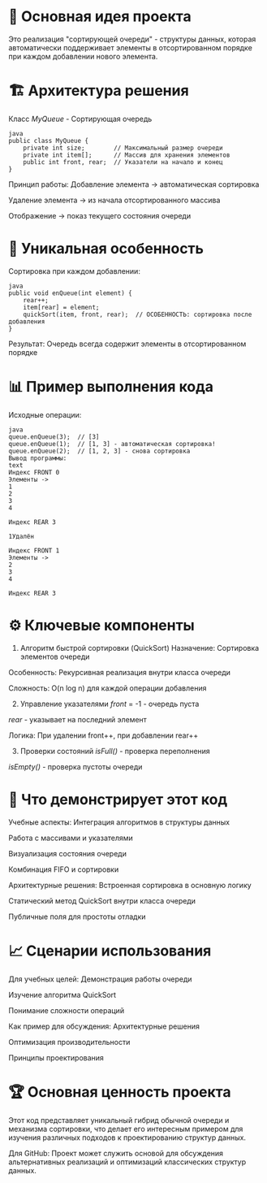 # 🎯 Основная идея проекта
Это реализация "сортирующей очереди" - структуры данных, которая автоматически поддерживает элементы в отсортированном порядке при каждом добавлении нового элемента.

# 🏗️ Архитектура решения
Класс _MyQueue_ - Сортирующая очередь

    java
    public class MyQueue {
        private int size;        // Максимальный размер очереди
        private int item[];      // Массив для хранения элементов
        public int front, rear;  // Указатели на начало и конец
    }

Принцип работы:
Добавление элемента → автоматическая сортировка

Удаление элемента → из начала отсортированного массива

Отображение → показ текущего состояния очереди

# 🔄 Уникальная особенность
Сортировка при каждом добавлении:

    java
    public void enQueue(int element) {
        rear++;
        item[rear] = element;
        quickSort(item, front, rear);  // ОСОБЕННОСТЬ: сортировка после добавления
    }

Результат: Очередь всегда содержит элементы в отсортированном порядке

# 📊 Пример выполнения кода
Исходные операции:

    java
    queue.enQueue(3);  // [3]
    queue.enQueue(1);  // [1, 3] - автоматическая сортировка!
    queue.enQueue(2);  // [1, 2, 3] - снова сортировка
    Вывод программы:
    text
    Индекс FRONT 0
    Элементы -> 
    1 
    2 
    3 
    4 
    
    Индекс REAR 3
    
    1Удалён
    
    Индекс FRONT 1
    Элементы -> 
    2 
    3 
    4 
    
    Индекс REAR 3

# ⚙️ Ключевые компоненты
1. Алгоритм быстрой сортировки (QuickSort)
Назначение: Сортировка элементов очереди

Особенность: Рекурсивная реализация внутри класса очереди

Сложность: O(n log n) для каждой операции добавления

2. Управление указателями
_front_ = -1 - очередь пуста

_rear_ - указывает на последний элемент

Логика: При удалении front++, при добавлении rear++

3. Проверки состояний
_isFull()_ - проверка переполнения

_isEmpty()_ - проверка пустоты очереди

# 🎨 Что демонстрирует этот код
Учебные аспекты:
Интеграция алгоритмов в структуры данных

Работа с массивами и указателями

Визуализация состояния очереди

Комбинация FIFO и сортировки

Архитектурные решения:
Встроенная сортировка в основную логику

Статический метод QuickSort внутри класса очереди

Публичные поля для простоты отладки

# 📈 Сценарии использования
Для учебных целей:
Демонстрация работы очереди

Изучение алгоритма QuickSort

Понимание сложности операций

Как пример для обсуждения:
Архитектурные решения

Оптимизация производительности

Принципы проектирования

# 🏆 Основная ценность проекта
Этот код представляет уникальный гибрид обычной очереди и механизма сортировки, что делает его интересным примером для изучения различных подходов к проектированию структур данных.

Для GitHub: Проект может служить основой для обсуждения альтернативных реализаций и оптимизаций классических структур данных.

